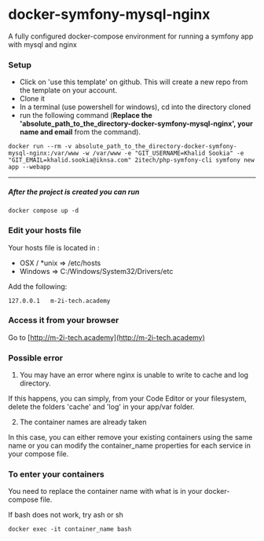 # docker-symfony-mysql-nginx
A fully configured docker-compose environment for running a symfony app with mysql and nginx

### Setup

* Click on 'use this template' on github. This will create a new repo from the template on your account.
* Clone it
* In a terminal (use powershell for windows), cd into the directory cloned
* run the following command (**Replace the 'absolute_path_to_the_directory-docker-symfony-mysql-nginx', your name and email** from the command).

```
docker run --rm -v absolute_path_to_the_directory-docker-symfony-mysql-nginx:/var/www -w /var/www -e "GIT_USERNAME=Khalid Sookia" -e "GIT_EMAIL=khalid.sookia@iknsa.com" 2itech/php-symfony-cli symfony new app --webapp
```

--------------------------------------------------------------

##### After the project is created you can run

```
docker compose up -d
```

### Edit your hosts file

Your hosts file is located in :
* OSX / *unix => /etc/hosts
* Windows => C:/Windows/System32/Drivers/etc

Add the following:
```
127.0.0.1   m-2i-tech.academy
```

### Access it from your browser
Go to [http://m-2i-tech.academy](http://m-2i-tech.academy)

### Possible error
1. You may have an error where nginx is unable to write to cache and log directory.

If this happens, you can simply, from your Code Editor or your filesystem, delete the folders 'cache' and 'log' in your app/var folder.

2. The container names are already taken

In this case, you can either remove your existing containers using the same name or you can modify the container_name properties for each service in your compose file.


### To enter your containers
You need to replace the container name with what is in your docker-compose file.

If bash does not work, try ash or sh
```
docker exec -it container_name bash
```

